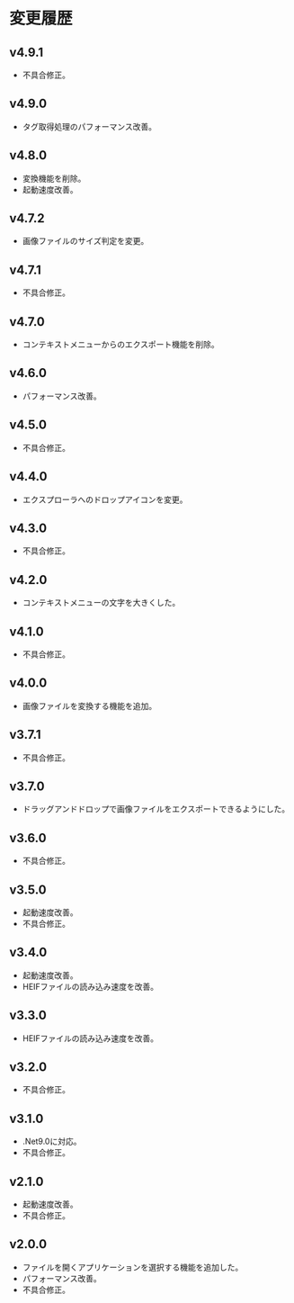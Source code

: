 # 変更履歴

## v4.9.1
* 不具合修正。

## v4.9.0
* タグ取得処理のパフォーマンス改善。

## v4.8.0
* 変換機能を削除。
* 起動速度改善。

## v4.7.2
* 画像ファイルのサイズ判定を変更。

## v4.7.1
* 不具合修正。

## v4.7.0
* コンテキストメニューからのエクスポート機能を削除。

## v4.6.0
* パフォーマンス改善。

## v4.5.0
* 不具合修正。

## v4.4.0
* エクスプローラへのドロップアイコンを変更。

## v4.3.0
* 不具合修正。

## v4.2.0
* コンテキストメニューの文字を大きくした。

## v4.1.0
* 不具合修正。

## v4.0.0
* 画像ファイルを変換する機能を追加。

## v3.7.1
* 不具合修正。

## v3.7.0
* ドラッグアンドドロップで画像ファイルをエクスポートできるようにした。

## v3.6.0
* 不具合修正。

## v3.5.0
* 起動速度改善。
* 不具合修正。

## v3.4.0
* 起動速度改善。
* HEIFファイルの読み込み速度を改善。

## v3.3.0
* HEIFファイルの読み込み速度を改善。

## v3.2.0
* 不具合修正。

## v3.1.0
* .Net9.0に対応。
* 不具合修正。

## v2.1.0
* 起動速度改善。
* 不具合修正。

## v2.0.0
* ファイルを開くアプリケーションを選択する機能を追加した。
* パフォーマンス改善。
* 不具合修正。

